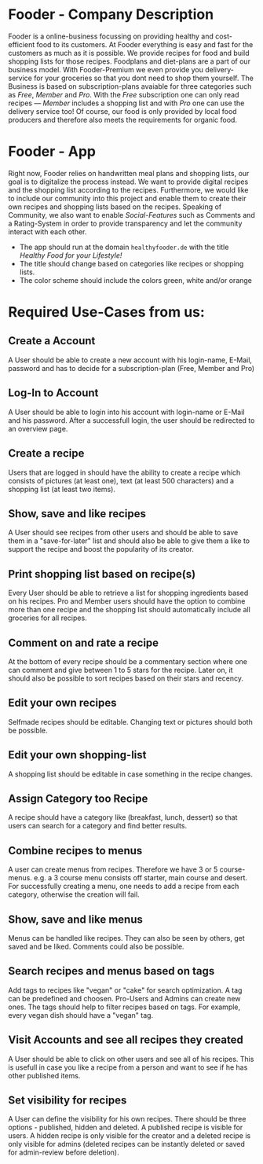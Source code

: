 # Fooder - Company Description

Fooder is a online-business focussing on providing healthy and cost-efficient food to its customers. 
At Fooder everything is easy and fast for the customers as much as it is possible. 
We provide recipes for food and build shopping lists for those recipes. 
Foodplans and diet-plans are a part of our business model. With Fooder-Premium we 
even provide you delivery-service for your groceries so that you dont need to shop them yourself. 
The Business is based on subscription-plans avaiable for three categories such as _Free_, _Member_ and _Pro_. 
With the _Free_ subscription one can only read recipes — _Member_ includes a shopping list and with _Pro_ one can use the delivery service too!
Of course, our food is only provided by local food producers and therefore also meets the requirements for organic food.

# Fooder - App
 
Right now, Fooder relies on handwritten meal plans and shopping lists, our goal is to digitalize the process instead. 
We want to provide digital recipes and the shopping list according to the recipes. 
Furthermore, we would like to include our community into this project and enable them to create their own recipes and shopping lists based on the recipes. 
Speaking of Community, we also want to enable _Social-Features_ such as Comments and a Rating-System in order to provide transparency and let the community interact with each other.

* The app should run at the domain `healthyfooder.de` with the title _*Healthy Food for your Lifestyle!*_
* The title should change based on categories like recipes or shopping lists.
* The color scheme should include the colors green, white and/or orange


# Required Use-Cases from us:

## Create a Account
A User should be able to create a new account with his login-name, E-Mail, password and has to decide for a subscription-plan (Free, Member and Pro) 
## Log-In to Account
A User should be able to login into his account with login-name or E-Mail and his password. After a successfull login, the user should be redirected to an overview page.
## Create a recipe
Users that are logged in should have the ability to create a recipe which consists of pictures (at least one), text (at least 500 characters) and a shopping list (at least two items).
## Show, save and like recipes
A User should see recipes from other users and should be able to save them in a "save-for-later" list and should also be able to give them a like to support the recipe and boost the popularity of its creator.
## Print shopping list based on recipe(s)
Every User should be able to retrieve a list for shopping ingredients based on his recipes. Pro and Member users should have the option to combine more than one recipe and the shopping list should automatically include all groceries for all recipes.
## Comment on and rate a recipe
At the bottom of every recipe should be a commentary section where one can comment and give between 1 to 5 stars for the recipe. Later on, it should also be possible to sort 
recipes based on their stars and recency.
## Edit your own recipes 
Selfmade recipes should be editable. Changing text or pictures should both be possible.
## Edit your own shopping-list
A shopping list should be editable in case something in the recipe changes. 
## Assign Category too Recipe
A recipe should have a category like (breakfast, lunch, dessert) so that users can search for a category and find better results.
## Combine recipes to menus
A user can create menus from recipes. Therefore we have 3 or 5 course-menus. e.g. a 3 course menu consists off starter, main course and desert. For successfully creating a menu, one needs to add a recipe from each category, otherwise the creation will fail.
## Show, save and like menus
Menus can be handled like recipes. They can also be seen by others, get saved and be liked. Comments could also be possible.
## Search recipes and menus based on tags 
Add tags to recipes like "vegan" or "cake" for search optimization. A tag can be predefined and choosen. Pro-Users and Admins can create new ones. 
The tags should help to filter recipes based on tags. For example, every vegan dish should have a "vegan" tag.
## Visit Accounts and see all recipes they created
A User should be able to click on other users and see all of his recipes. This is usefull in case you like a recipe from a person and want to see if he has other published items. 
## Set visibility for recipes
A User can define the visibility for his own recipes. There should be three options - published, hidden and deleted. A published recipe is visible for users. A hidden recipe is only visible for the creator and a deleted recipe is only visible for admins (deleted recipes can be instantly deleted or saved for admin-review before deletion).
